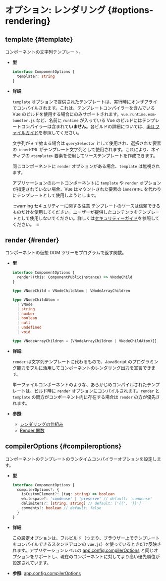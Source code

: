# オプション: レンダリング {#options-rendering}

## template {#template}

コンポーネントの文字列テンプレート。

- **型**

  ```ts
  interface ComponentOptions {
    template?: string
  }
  ```

- **詳細**

  `template` オプションで提供されたテンプレートは、実行時にオンザフライでコンパイルされます。これは、テンプレートコンパイラーを含んでいる Vue のビルドを使用する場合にのみサポートされます。`vue.runtime.esm-bundler.js` など、名前に `runtime` が入っている Vue のビルドにはテンプレートコンパイラーは含まれて**いません**。各ビルドの詳細については、[dist ファイルガイド](https://github.com/vuejs/core/tree/main/packages/vue#which-dist-file-to-use)を参照してください。

  文字列が `#` で始まる場合は `querySelector` として使用され、選択された要素の `innerHTML` がテンプレート文字列として使用されます。これにより、ネイティブの `<template>` 要素を使用してソーステンプレートを作成できます。

  同じコンポーネントに `render` オプションがある場合、`template` は無視されます。

  アプリケーションのルートコンポーネントに `template` や `render` オプションが指定されていない場合、Vue はマウントされた要素の `innerHTML` を代わりにテンプレートとして使用しようとします。

  :::warning セキュリティーに関する注意
  テンプレートのソースは信頼できるものだけを使用してください。ユーザーが提供したコンテンツをテンプレートとして使用しないでください。詳しくは[セキュリティーガイド](/guide/best-practices/security.html#ルール-no-1：-信頼できないテンプレートは使わない)を参照してください。
  :::

## render {#render}

コンポーネントの仮想 DOM ツリーをプログラムで返す関数。

- **型**

  ```ts
  interface ComponentOptions {
    render?(this: ComponentPublicInstance) => VNodeChild
  }

  type VNodeChild = VNodeChildAtom | VNodeArrayChildren

  type VNodeChildAtom =
    | VNode
    | string
    | number
    | boolean
    | null
    | undefined
    | void

  type VNodeArrayChildren = (VNodeArrayChildren | VNodeChildAtom)[]
  ```

- **詳細:**

  `render` は文字列テンプレートに代わるもので、JavaScript のプログラミング能力をフルに活用してコンポーネントのレンダリング出力を宣言できます。

  単一ファイルコンポーネントのような、あらかじめコンパイルされたテンプレートは、ビルド時に `render` オプションにコンパイルされます。`render` と `template` の両方がコンポーネント内に存在する場合は `render` の方が優先されます。

- **参照:**
  - [レンダリングの仕組み](/guide/extras/rendering-mechanism.html)
  - [Render 関数](/guide/extras/render-function.html)

## compilerOptions {#compileroptions}

コンポーネントのテンプレートのランタイムコンパイラーオプションを設定します。

- **型**

  ```ts
  interface ComponentOptions {
    compilerOptions?: {
      isCustomElement?: (tag: string) => boolean
      whitespace?: 'condense' | 'preserve' // default: 'condense'
      delimiters?: [string, string] // default: ['{{', '}}']
      comments?: boolean // default: false
    }
  }
  ```

- **詳細**

  この設定オプションは、フルビルド（つまり、ブラウザー上でテンプレートをコンパイルできるスタンドアロンの `vue.js`）を使っているときだけ反映されます。アプリケーションレベルの [app.config.compilerOptions](/api/application.html#app-config-compileroptions) と同じオプションをサポートし、現在のコンポーネントに対してより高い優先順位が設定されています。

- **参照:** [app.config.compilerOptions](/api/application.html#app-config-compileroptions)
